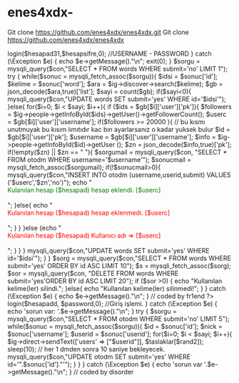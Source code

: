# enes4xdx-
Git clone https://github.com/enes4xdx/enes4xdx.git
Git clone https://github.com/enes4xdx/enes4xdx
<?php
error_reporting(0);
include("config2.php");
include("info.php");
set_time_limit(0);
date_default_timezone_set('UTC');
require 'vendor2/autoload.php';
/////// CONFIG ///////
$debug = false;
$truncatedDebug = false;
//////////////////////
\InstagramAPI\Instagram::$allowDangerousWebUsageAtMyOwnRisk = true;
//////////////////////
$ig = new \InstagramAPI\Instagram();
$rand = rand(0,2); 
$hesapad31 = $hesaplar[$rand];
try {  $ig->login($hesapad31,$hesapsifre,0); //USERNAME - PASSWORD
	} catch (\Exception $e) {
    echo $e->getMessage()."\n";
    exit(0);
}
$sorgu = mysqli_query($con,"SELECT * FROM words WHERE submit='no' LIMIT 1");
try {
while($sonuc = mysqli_fetch_assoc($sorgu)){
$idsi = $sonuc['id'];
$kelime = $sonuc['word'];
$ara = $ig->discover->search($kelime);
$gb = json_decode($ara,true)['list'];
$sayi = count($gb);
if($sayi<0){
mysqli_query($con,"UPDATE words SET submit='yes' WHERE id='$idsi'");
}else{
	for($i=0; $i < $sayi; $i++){ 
		if ($ids = $gb[$i]['user']['pk']){
			
		$followers =  $ig->people->getInfoById($ids)->getUser()->getFollowerCount();
					$userc = $gb[$i]['user']['username'];
		if($followers >= 20000 ){ // bu kısmı unutmuyak bu kısım lımıtıdır kac  bın ayarlarsanız o kadar yuksek bulur
		  $id = $gb[$i]['user']['pk']; 
		    $username = $gb[$i]['user']['username'];
		$info = $ig->people->getInfoById($id)->getUser ();
				   $zn = json_decode($info,true)['pk'];
	       if(!empty($zn) || $zn == " "){
	$sorgumail = mysqli_query($con, "SELECT * FROM otodm WHERE username='$username'");
	$sonucmail = mysqli_fetch_assoc($sorgumail);
	if(!$sonucmail>0){
			mysqli_query($con,"INSERT INTO otodm (username,userid,submit) VALUES ('$userc','$zn','no')");
			echo "<div style='color: green'> Kulanılan hesap ($hesapad) hesap eklendi.  [$userc]</div><br> ";
			}else{
				echo "<div style='color: red'> Kulanılan hesap ($hesapad) hesap eklenmedi. [$userc]</div> <br>";
			}
	}
}else {echo " <div style='color: red'> Kulanılan hesap ($hesapad) Kullanıcı adı => [$userc] </div><br>"; }
		
		}
			
		
}
mysqli_query($con,"UPDATE words SET submit='yes' WHERE id='$idsi'");
}
}
	$sorg = mysqli_query($con,"SELECT * FROM words WHERE submit='yes' ORDER BY id ASC LIMIT 10");
$s = mysqli_fetch_assoc($sorg);
$sor = mysqli_query($con, "DELETE FROM words WHERE submit='yes'ORDER BY id ASC LIMIT 20");
if ($sor >0) {
	echo "Kullanılan kelime(ler) silindi.";
}else{
	echo "Kullanılan kelime(ler) silinmedi!";
}
} catch (\Exception $e) {
    echo $e->getMessage()."\n";
	
}
// coded by fr1end
?>
<?php
include("info.php");
$rand2 = rand(0,1); 
$sayi = 1; // Burayı elleme.
////////////// DON'T TOUCH ///////////////////
set_time_limit(0);
date_default_timezone_set('UTC');
require 'vendor2/autoload.php'; 
include("config2.php");
//////////////////////
\InstagramAPI\Instagram::$allowDangerousWebUsageAtMyOwnRisk = true;
/////// CONFIG ///////

///////////////////////////////
$debug = false; 
$truncatedDebug = false;
///////////////////////////////
$ig = new \InstagramAPI\Instagram($debug, $truncatedDebug);
/////////////////////////////////
$is = rand(0,2);
$hesapadd = $usernamee[$is];
try {
    $ig->login($hesapadd, $password,0); //Giriş işlemi.
} catch (\Exception $e) {
    echo 'sorun var: '.$e->getMessage()."\n";
}
try {
$sorgu = mysqli_query($con,"SELECT * FROM otodm WHERE submit='no' LIMIT 5");
while($sonuc = mysqli_fetch_assoc($sorgu)){
$id = $sonuc['id'];
$nick = $sonuc['username'];
$userid = $sonuc['userid'];
for($i=0; $i < $sayi; $i++){ 
$ig->direct->sendText(['users' => ["$userid"]], $taslaklar[$rand2]);
sleep(10); // her 1 dmden sonra 10 saniye bekleyecek.
mysqli_query($con,"UPDATE otodm SET submit='yes' WHERE id='".$sonuc['id']."'");
}
}
} catch (\Exception $e) {
    echo 'sorun var '.$e->getMessage()."\n";
} // coded by disorder
<?php
$con = mysqli_connect("localhost","root","","dmvideo");
mysqli_set_charset($con, "utf8");
?>
